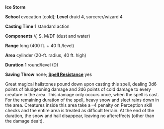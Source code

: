  **Ice Storm**

**School** evocation [cold]; **Level** druid 4, sorcerer/wizard 4

**Casting Time** 1 standard action

**Components** V, S, M/DF (dust and water)

**Range** long (400 ft. + 40 ft./level)

**Area** cylinder (20-ft. radius, 40 ft. high)

**Duration** 1 round/level (D)

**Saving Throw** none; **[Spell Resistance](../glossary.html#_spell-resistance)** yes

Great magical hailstones pound down upon casting this spell, dealing 3d6 points of bludgeoning damage and 2d6 points of cold damage to every creature in the area. This damage only occurs once, when the spell is cast. For the remaining duration of the spell, heavy snow and sleet rains down in the area. Creatures inside this area take a –4 penalty on Perception skill checks and the entire area is treated as difficult terrain. At the end of the duration, the snow and hail disappear, leaving no aftereffects (other than the damage dealt).

